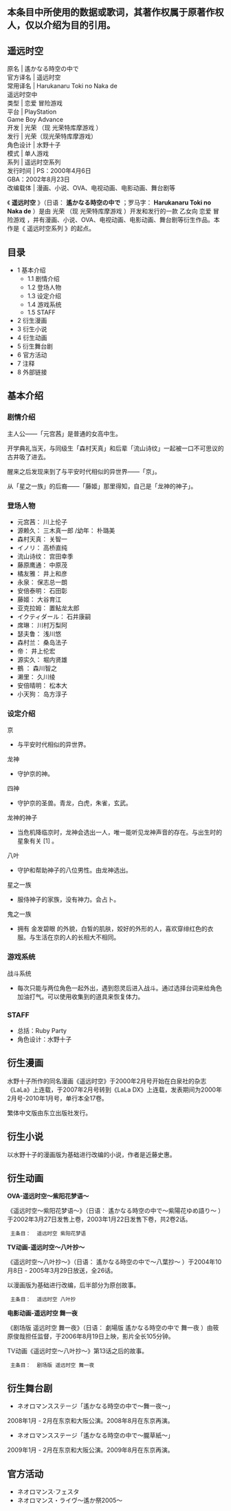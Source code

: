本条目中所使用的数据或歌词，其著作权属于原著作权人，仅以介绍为目的引用。  
---  
  
遥远时空  
---  
原名  |  遙かなる時空の中で   
官方译名  |  遥远时空   
常用译名  |  Harukanaru Toki no Naka de   
遥远时空中  
类型  |  恋爱  冒险游戏   
平台  |  PlayStation    
Game Boy Advance  
开发  |  光荣  （现  光荣特库摩游戏  ）   
发行  |  光荣（现光荣特库摩游戏）   
角色设计  |  水野十子   
模式  |  单人游戏   
系列  |  遥远时空系列   
发行时间  |  PS：2000年4月6日   
GBA：2002年8月23日  
改编载体  |  漫画、小说、OVA、电视动画、电影动画、舞台剧等   
  
《 **遥远时空** 》（日语：  **遙かなる時空の中で** ；罗马字： **Harukanaru Toki no Naka de** ）是由  光荣
（现  光荣特库摩游戏  ）开发和发行的一款  乙女向  恋爱  冒险游戏  ，并有漫画、小说、OVA、电视动画、电影动画、舞台剧等衍生作品。本作是《
遥远时空系列  》的起点。

##  目录

  * 1  基本介绍 
    * 1.1  剧情介绍 
    * 1.2  登场人物 
    * 1.3  设定介绍 
    * 1.4  游戏系统 
    * 1.5  STAFF 
  * 2  衍生漫画 
  * 3  衍生小说 
  * 4  衍生动画 
  * 5  衍生舞台剧 
  * 6  官方活动 
  * 7  注释 
  * 8  外部链接 

##  基本介绍

###  剧情介绍

主人公——「元宫茜」是普通的女高中生。

开学典礼当天，与同级生「森村天真」和后辈「流山诗纹」一起被一口不可思议的古井吸了进去。

醒来之后发现来到了与平安时代相似的异世界——「京」。

从「星之一族」的后裔——「藤姬」那里得知，自己是「龙神的神子」。

###  登场人物

  * 元宫茜：  川上伦子 
  * 源赖久：  三木真一郎  /幼年：  朴璐美 
  * 森村天真：  关智一 
  * イノリ：  高桥直纯 
  * 流山诗纹：  宫田幸季 
  * 藤原鹰通：  中原茂 
  * 橘友雅：  井上和彦 
  * 永泉：  保志总一朗 
  * 安倍泰明：  石田彰 
  * 藤姬：  大谷育江 
  * 亚克拉姆：  置鲇龙太郎 
  * イクティダール：  石井康嗣 
  * 席琳：  川村万梨阿 
  * 瑟夫鲁：  浅川悠 
  * 森村兰：  桑岛法子 
  * 帝：  井上伦宏 
  * 源实久：  堀内贤雄 
  * 鵺  ：  森川智之 
  * 濑里：  久川绫 
  * 安倍晴明：  松本大 
  * 小天狗：  岛方淳子 

###  设定介绍

京

  * 与平安时代相似的异世界。 

龙神

  * 守护京的神。 

四神

  * 守护京的圣兽。青龙，白虎，朱雀，玄武。 

龙神的神子

  * 当危机降临京时，龙神会选出一人，唯一能听见龙神声音的存在。与出生时的星象有关  [1]  。 

八叶

  * 守护和帮助神子的八位男性。由龙神选出。 

星之一族

  * 服侍神子的家族，没有神力。会占卜。 

鬼之一族

  * 拥有  金发碧眼  的外貌，白皙的肌肤，姣好的外形的人，喜欢穿绯红色的衣服。与生活在京的人的长相大不相同。 

###  游戏系统

战斗系统

  * 每次只能与两位角色一起外出，遇到怨灵后进入战斗。通过选择台词来给角色加油打气。可以使用收集到的道具来恢复体力。 

###  STAFF

  * 总括：Ruby Party 
  * 角色设计：水野十子 

##  衍生漫画

水野十子所作的同名漫画《遥远时空》于2000年2月号开始在白泉社的杂志《LaLa》上连载，于2007年2月号转到《LaLa
DX》上连载，发表期间为2000年2月号-2010年1月号，单行本全17卷。

繁体中文版由东立出版社发行。

##  衍生小说

以水野十子的漫画版为基础进行改编的小说，作者是近藤史惠。

##  衍生动画

**OVA-遥远时空～紫阳花梦语～**

《遥远时空～紫阳花梦语～》（日语：  遙かなる時空の中で〜紫陽花ゆめ語り〜  ）于2002年3月27日发售上卷，2003年1月22日发售下卷，共2卷2话。

     主条目：  遥远时空 紫阳花梦语 

**TV动画-遥远时空～八叶抄～**

《遥远时空～八叶抄～》（日语：  遙かなる時空の中で〜八葉抄〜  ）于2004年10月8日 - 2005年3月29日放送，全26话。

以漫画版为基础进行改编，后半部分为原创故事。

     主条目：  遥远时空 八叶抄 

**电影动画-遥远时空 舞一夜**

《剧场版 遥远时空 舞一夜》（日语：  劇場版 遙かなる時空の中で 舞一夜  ）由筱原俊哉担任监督，于2006年8月19日上映，影片全长105分钟。

TV动画《遥远时空～八叶抄～》第13话之后的故事。

     主条目：  剧场版 遥远时空 舞一夜 

##  衍生舞台剧

  * ネオロマンスステージ「遙かなる時空の中で〜舞一夜〜」 

2008年1月 - 2月在东京和大阪公演。2008年8月在东京再演。

  * ネオロマンスステージ「遙かなる時空の中で〜朧草紙〜」 

2009年1月 - 2月在东京和大阪公演。2009年8月在东京再演。

##  官方活动

  * ネオロマンス·フェスタ 
  * ネオロマンス・ライヴ～遙か祭2005～ 